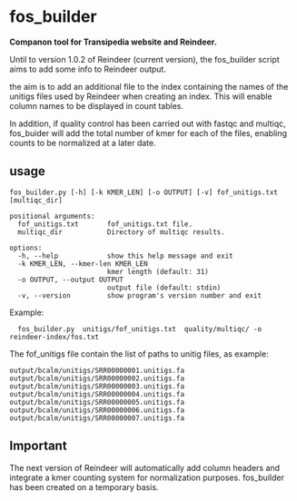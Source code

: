 
# fos_builder

**Companon tool for Transipedia website and Reindeer.**

Until to version 1.0.2 of Reindeer (current version), the fos_builder script aims to add some info to Reindeer output.

the aim is to add an additional file to the index containing the names of the unitigs files used by Reindeer when creating an index. This will enable column names to be displayed in count tables.

In addition, if quality control has been carried out with fastqc and multiqc, fos_buider will add the total number of kmer for each of the files, enabling counts to be normalized at a later date.

## usage

```
fos_builder.py [-h] [-k KMER_LEN] [-o OUTPUT] [-v] fof_unitigs.txt [multiqc_dir]

positional arguments:
  fof_unitigs.txt       fof_unitigs.txt file.
  multiqc_dir           Directory of multiqc results.

options:
  -h, --help            show this help message and exit
  -k KMER_LEN, --kmer-len KMER_LEN
                        kmer length (default: 31)
  -o OUTPUT, --output OUTPUT
                        output file (default: stdin)
  -v, --version         show program's version number and exit
```

  Example:

```
  fos_builder.py  unitigs/fof_unitigs.txt  quality/multiqc/ -o reindeer-index/fos.txt
```

  The fof_unitigs file contain the list of paths to unitig files, as example:

```
output/bcalm/unitigs/SRR00000001.unitigs.fa
output/bcalm/unitigs/SRR00000002.unitigs.fa
output/bcalm/unitigs/SRR00000003.unitigs.fa
output/bcalm/unitigs/SRR00000004.unitigs.fa
output/bcalm/unitigs/SRR00000005.unitigs.fa
output/bcalm/unitigs/SRR00000006.unitigs.fa
output/bcalm/unitigs/SRR00000007.unitigs.fa
```

## Important

The next version of Reindeer will automatically add column headers and integrate a kmer counting system for normalization purposes. fos_builder has been created on a temporary basis.
